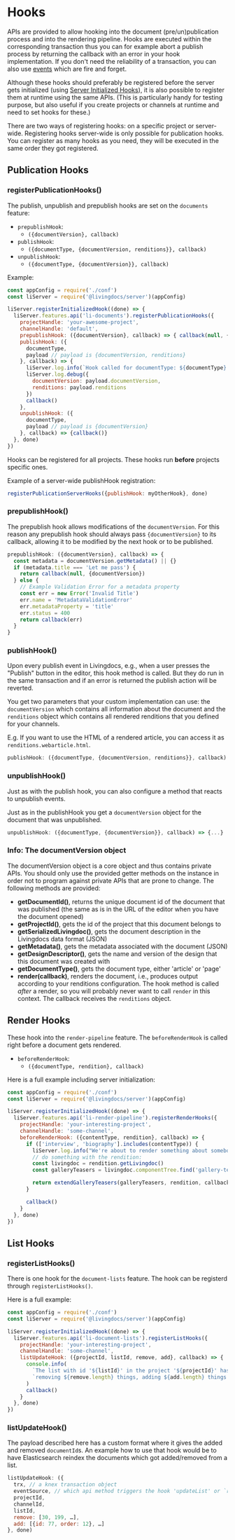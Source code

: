 # Hooks

APIs are provided to allow hooking into the document \(pre/un\)publication process and into the rendering pipeline. Hooks are executed within the corresponding transaction thus you can for example abort a publish process by returning the callback with an error in your hook implementation. If you don't need the reliability of a transaction, you can also use [events](events.md) which are fire and forget.

Although these hooks should preferably be registered before the server gets initialized \(using [Server Initialized Hooks](server-initalization.md)\), it is also possible to register them at runtime using the same APIs. \(This is particularly handy for testing purpose, but also useful if you create projects or channels at runtime and need to set hooks for these.\)

There are two ways of registering hooks: on a specific project or server-wide. Registering hooks server-wide is only possible for publication hooks. You can register as many hooks as you need, they will be executed in the same order they got registered.

## Publication Hooks

### registerPublicationHooks\(\)

The publish, unpublish and prepublish hooks are set on the `documents` feature:

* `prepublishHook`:
  * `({documentVersion}, callback)`
* `publishHook`:
  * `({documentType, {documentVersion, renditions}}, callback)`
* `unpublishHook`:
  * `({documentType, {documentVersion}}, callback)`

Example:

```javascript
const appConfig = require('./conf')
const liServer = require('@livingdocs/server')(appConfig)

liServer.registerInitializedHook((done) => {
  liServer.features.api('li-documents').registerPublicationHooks({
    projectHandle: 'your-awesome-project',
    channelHandle: 'default',
    prepublishHook: ({documentVersion}, callback) => { callback(null, {documentVersion}) },
    publishHook: ({
      documentType,
      payload // payload is {documentVersion, renditions}
    }, callback) => {
      liServer.log.info(`Hook called for documentType: ${documentType}!`)
      liServer.log.debug({
        documentVersion: payload.documentVersion,
        renditions: payload.renditions
      })
      callback()
    },
    unpublishHook: ({
      documentType,
      payload // payload is {documentVersion}
    }, callback) => {callback()}
  }, done)
})
```

Hooks can be registered for all projects. These hooks run **before** projects specific ones.

Example of a server-wide publishHook registration:

```javascript
registerPublicationServerHooks({publishHook: myOtherHook}, done)
```

### prepublishHook\(\)

The prepublish hook allows modifications of the `documentVersion`. For this reason any prepublish hook should always pass `{documentVersion}` to its callback, allowing it to be modified by the next hook or to be published.

```javascript
prepublishHook: ({documentVersion}, callback) => {
  const metadata = documentVersion.getMetadata() || {}
  if (metadata.title === 'Let me pass') {
    return callback(null, {documentVersion})
  } else {
    // Example Validation Error for a metadata property
    const err = new Error('Invalid Title')
    err.name = 'MetadataValidationError'
    err.metadataProperty = 'title'
    err.status = 400
    return callback(err)
  }
}
```

### publishHook\(\)

Upon every publish event in Livingdocs, e.g., when a user presses the "Publish" button in the editor, this hook method is called. But they do run in the same transaction and if an error is returned the publish action will be reverted.

You get two parameters that your custom implementation can use: the `documentVersion` which contains all information about the document and the `renditions` object which contains all rendered renditions that you defined for your channels.

E.g. If you want to use the HTML of a rendered article, you can access it as `renditions.webarticle.html`.

```javascript
publishHook: ({documentType, {documentVersion, renditions}}, callback) => {...}
```

### unpublishHook\(\)

Just as with the publish hook, you can also configure a method that reacts to unpublish events.

Just as in the publishHook you get a `documentVersion` object for the document that was unpublished.

```javascript
unpublishHook: ({documentType, {documentVersion}}, callback) => {...}
```

### Info: The documentVersion object

The documentVersion object is a core object and thus contains private APIs. You should only use the provided getter methods on the instance in order not to program against private APIs that are prone to change. The following methods are provided:

* **getDocumentId\(\)**, returns the unique document id of the document that was published \(the same as is in the URL of the editor when you have the document opened\)
* **getProjectId\(\)**, gets the id of the project that this document belongs to
* **getSerializedLivingdoc\(\)**, gets the document description in the Livingdocs data format \(JSON\)
* **getMetadata\(\)**, gets the metadata associated with the document \(JSON\)
* **getDesignDescriptor\(\)**, gets the name and version of the design that this document was created with
* **getDocumentType\(\)**, gets the document type, either 'article' or 'page'
* **render\(callback\)**, renders the document, i.e., produces output according to your renditions configuration. The hook method is called _after_ a render, so you will probably never want to call `render` in this context. The callback receives the `renditions` object.

## Render Hooks

These hook into the `render-pipeline` feature. The `beforeRenderHook` is called right before a document gets rendered.

* `beforeRenderHook`:
  * `({documentType, rendition}, callback)`

Here is a full example including server initialization:

```javascript
const appConfig = require('./conf')
const liServer = require('@livingdocs/server')(appConfig)

liServer.registerInitializedHook((done) => {
  liServer.features.api('li-render-pipeline').registerRenderHooks({
    projectHandle: 'your-interesting-project',
    channelHandle: 'some-channel',
    beforeRenderHook: ({contentType, rendition}, callback) => {
      if (['interview', 'biography'].includes(contentType)) {
        liServer.log.info("We're about to render something about somebody!")
        // do something with the rendition:
        const livingdoc = rendition.getLivingdoc()
        const galleryTeasers = livingdoc.componentTree.find('gallery-teaser')

        return extendGalleryTeasers(galleryTeasers, rendition, callback)
      }

      callback()
    }
  }, done)
})
```

## List Hooks

### registerListHooks\(\)

There is one hook for the `document-lists` feature. The hook can be registerd through `registerListHooks()`.

Here is a full example:

```javascript
const appConfig = require('./conf')
const liServer = require('@livingdocs/server')(appConfig)

liServer.registerInitializedHook((done) => {
  liServer.features.api('li-document-lists').registerListHooks({
    projectHandle: 'your-interesting-project',
    channelHandle: 'some-channel',
    listUpdateHook: ({projectId, listId, remove, add}, callback) => {
      console.info(
        `The list with id '${listId}' in the project '${projectId}' has changes.`,
        `removing ${remove.length} things, adding ${add.length} things.`
      )
      callback()
    }
  }, done)
})
```

### listUpdateHook\(\)

The payload described here has a custom format where it gives the added and removed `documentId`s. An example how to use that hook would be to have Elasticsearch reindex the documents which got added/removed from a list.

```javascript
listUpdateHook: ({
  trx, // a knex transaction object
  eventSource, // which api method triggers the hook 'updateList' or `removeDocumentFromList`
  projectId,
  channelId,
  listId,
  remove: [30, 199, …],
  add: [{id: 77, order: 12}, …]
}, done)
```

